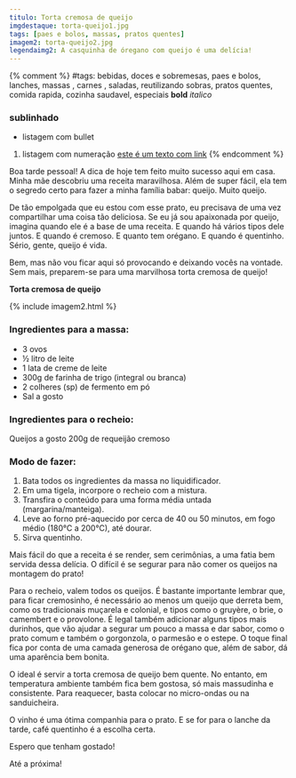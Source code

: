 ```yaml
---
titulo: Torta cremosa de queijo
imgdestaque: torta-queijo1.jpg
tags: [paes e bolos, massas, pratos quentes]
imagem2: torta-queijo2.jpg
legendaimg2: A casquinha de óregano com queijo é uma delícia!
---
```

{% comment %}
#tags: bebidas, doces e sobremesas, paes e bolos, lanches, massas , carnes , saladas, reutilizando sobras, pratos quentes, comida rapida, cozinha saudavel, especiais
**bold**
*italico*
### sublinhado
* listagem com bullet
1. listagem com numeração
[este é um texto com link](https://www.enderecodolink.com)
{% endcomment %}

Boa tarde pessoal! A dica de hoje tem feito muito sucesso aqui em casa. Minha mãe descobriu uma receita maravilhosa. Além de super fácil, ela tem o segredo certo para fazer a minha família babar: queijo. Muito queijo. 

De tão empolgada que eu estou com esse prato, eu precisava de uma vez compartilhar uma coisa tão deliciosa. Se eu já sou apaixonada por queijo, imagina quando ele é a base de uma receita. E quando há vários tipos dele juntos. E quando é cremoso. E quanto tem orégano. E quando é quentinho. Sério, gente, queijo é vida. 

Bem, mas não vou ficar aqui só provocando e deixando vocês na vontade. Sem mais, preparem-se para uma marvilhosa torta cremosa de queijo! 

**Torta cremosa de queijo**

{% include imagem2.html %}

### Ingredientes para a massa:

* 3 ovos
* ½ litro de leite
* 1 lata de creme de leite
* 300g de farinha de trigo (integral ou branca)
* 2 colheres (sp) de fermento em pó
* Sal a gosto

### Ingredientes para o recheio:

Queijos a gosto 
200g de requeijão cremoso 

### Modo de fazer:
1. Bata todos os ingredientes da massa no liquidificador.
2. Em uma tigela, incorpore o recheio com a mistura.
3. Transfira o conteúdo para uma forma média untada (margarina/manteiga).
4. Leve ao forno pré-aquecido por cerca de 40 ou 50 minutos, em fogo médio (180°C a 200°C), até dourar.
5. Sirva quentinho. 

Mais fácil do que a receita é se render, sem cerimônias, a uma fatia bem servida dessa delícia. O difícil é se segurar para não comer os queijos na montagem do prato! 

Para o recheio, valem todos os queijos. É bastante importante lembrar que, para ficar cremosinho, é necessário ao menos um queijo que derreta bem, como os tradicionais muçarela e colonial, e tipos como o gruyère, o brie, o camembert e o provolone. É legal também adicionar alguns tipos mais durinhos, que vão ajudar a segurar um pouco a massa e dar sabor, como o prato comum e também o gorgonzola, o parmesão e o estepe. O toque final fica por conta de uma camada generosa de orégano que, além de sabor, dá uma aparência bem bonita. 

O ideal é servir a torta cremosa de queijo bem quente. No entanto, em temperatura ambiente também fica bem gostosa, só mais massudinha e consistente. Para reaquecer, basta colocar no micro-ondas ou na sanduicheira. 

O vinho é uma ótima companhia para o prato. E se for para o lanche da tarde, café quentinho é a escolha certa. 

Espero que tenham gostado!

Até a próxima!